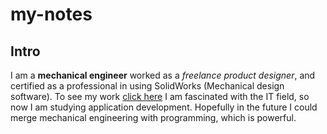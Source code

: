 # my-notes

## Intro

I am a **mechanical engineer** worked as a *freelance product designer*, and certified as a professional in using SolidWorks (Mechanical design software). To see my work [click here](https://almajdalawi.weebly.com/)
I am fascinated with the IT field, so now I am studying application development. Hopefully in the future I could merge mechanical engineering with programming, which is powerful.
